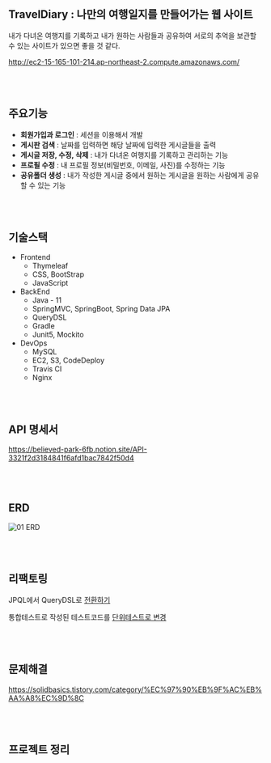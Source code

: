 ## TravelDiary : 나만의 여행일지를 만들어가는 웹 사이트

내가 다녀온 여행지를 기록하고 내가 원하는 사람들과 공유하여 서로의 추억을 보관할 수 있는 사이트가 있으면 좋을 것 같다.

http://ec2-15-165-101-214.ap-northeast-2.compute.amazonaws.com/

<br>

<br>

## 주요기능

- **회원가입과 로그인** : 세션을 이용해서 개발
- **게시판 검색** : 날짜를 입력하면 해당 날짜에 입력한 게시글들을 출력
- **게시글 저장, 수정, 삭제** : 내가 다녀온 여행지를 기록하고 관리하는 기능
- **프로필 수정** : 내 프로필 정보(비밀번호, 이메일, 사진)를 수정하는 기능
- **공유폴더 생성** : 내가 작성한 게시글 중에서 원하는 게시글을 원하는 사람에게 공유할 수 있는 기능

<br>

<br>

## 기술스택

- Frontend
  - Thymeleaf
  - CSS, BootStrap
  - JavaScript
- BackEnd
  - Java - 11
  - SpringMVC, SpringBoot, Spring Data JPA
  - QueryDSL
  - Gradle
  - Junit5, Mockito
- DevOps
  - MySQL
  - EC2, S3, CodeDeploy
  - Travis CI
  - Nginx


<br>

<br>

## API 명세서

https://believed-park-6fb.notion.site/API-3321f2d3184841f6afd1bac7842f50d4

<br>

<br>

## ERD
![01  ERD](https://user-images.githubusercontent.com/63215089/176001251-6a384cd2-bb78-411d-86ba-faa13c0538b4.png)


<br>

<br>

## 리팩토링

JPQL에서 QueryDSL로 [전환하기](https://solidbasics.tistory.com/44?category=1064030)

통합테스트로 작성된 테스트코드를 [단위테스트로 변경](https://solidbasics.tistory.com/34?category=1077150)

<br>

<br>

## 문제해결

https://solidbasics.tistory.com/category/%EC%97%90%EB%9F%AC%EB%AA%A8%EC%9D%8C

<br>

<br>

## 프로젝트 정리

